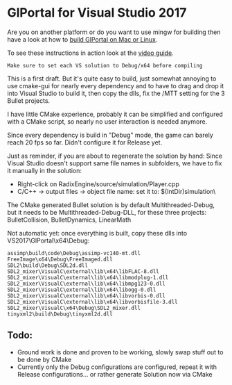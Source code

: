 # GlPortal for Visual Studio 2017
Are you on another platform or do you want to use mingw for building then have a look at how to [build GlPortal on Mac or Linux](https://github.com/GlPortal/glPortal/blob/master/COMPILE.md).

To see these instructions in action look at the [video guide](https://www.youtube.com/watch?v=uG2y1zHDk-k&feature=youtu.be).

    Make sure to set each VS solution to Debug/x64 before compiling

This is a first draft. But it's quite easy to build, just somewhat annoying to use cmake-gui for nearly every dependency and to have to drag and drop it into Visual Studio to build it, then copy the dlls, fix the /MTT setting for the 3 Bullet projects.

I have little CMake experience, probably it can be simplified and configured with a CMake script, so nearly no user interaction is needed anymore.

Since every dependency is build in "Debug" mode, the game can barely reach 20 fps so far. Didn't configure it for Release yet.

Just as reminder, if you are about to regenerate the solution by hand: Since Visual Studio doesn't support same file names in subfolders, we have to fix it manually in the solution:
 - Right-click on RadixEngine/source/simulation/Player.cpp
 - C/C++ -> output files -> object file name: set it to: $(IntDir)simulation\
 
The CMake generated Bullet solution is by default Multithreaded-Debug, but it needs to be Multithreaded-Debug-DLL, for these three projects: BulletCollision, BulletDynamics, LinearMath
 
Not automatic yet: once everything is built, copy these dlls into VS2017\GlPortal\x64\Debug:

	assimp\build\code\Debug\assimp-vc140-mt.dll
	FreeImage\x64\Debug\FreeImaged.dll
	SDL2\build\Debug\SDL2d.dll
	SDL2_mixer\VisualC\external\lib\x64\libFLAC-8.dll
	SDL2_mixer\VisualC\external\lib\x64\libmodplug-1.dll
	SDL2_mixer\VisualC\external\lib\x64\libmpg123-0.dll
	SDL2_mixer\VisualC\external\lib\x64\libogg-0.dll
	SDL2_mixer\VisualC\external\lib\x64\libvorbis-0.dll
	SDL2_mixer\VisualC\external\lib\x64\libvorbisfile-3.dll
	SDL2_mixer\VisualC\x64\Debug\SDL2_mixer.dll
	tinyxml2\build\Debug\tinyxml2d.dll

## Todo:
 - Ground work is done and proven to be working, slowly swap stuff out to be done by CMake
 - Currently only the Debug configurations are configured, repeat it with Release configurations... or rather generate Solution now via CMake
